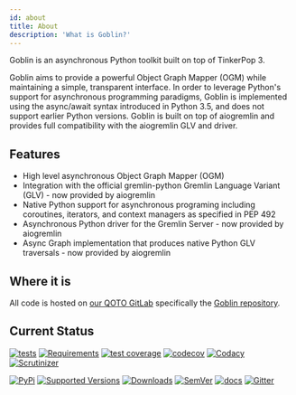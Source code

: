 ```yaml
---
id: about
title: About
description: 'What is Goblin?'
---
```


Goblin is an asynchronous Python toolkit built on top of TinkerPop 3.

Goblin aims to provide a powerful Object Graph Mapper (OGM) while maintaining a simple, transparent interface. In order to leverage Python's support for asynchronous programming paradigms, Goblin is implemented using the async/await syntax introduced in Python 3.5, and does not support earlier Python versions. Goblin is built on top of aiogremlin and provides full compatibility with the aiogremlin GLV and driver.

## Features

* High level asynchronous Object Graph Mapper (OGM)
* Integration with the official gremlin-python Gremlin Language Variant (GLV) - now provided by aiogremlin
* Native Python support for asynchronous programing including coroutines, iterators, and context managers as specified in PEP 492
* Asynchronous Python driver for the Gremlin Server - now provided by aiogremlin
* Async Graph implementation that produces native Python GLV traversals - now provided by aiogremlin

## Where it is

All code is hosted on [our QOTO GitLab](https://git.qoto.org/goblin-ogm) specifically the [Goblin repository](https://git.qoto.org/goblin-ogm/goblin).

## Current Status

[![tests](http://git.qoto.org/goblin-ogm/goblin/badges/master/pipeline.svg)](http://git.qoto.org/goblin-ogm/goblin/commits/master)
[![Requirements](https://requires.io/github/goblin-ogm/goblin/requirements.svg?branch=master)](https://requires.io/github/goblin-ogm/goblin/requirements/?branch=master)
[![test coverage](http://git.qoto.org/goblin-ogm/goblin/badges/master/coverage.svg)](http://git.qoto.org/goblin-ogm/goblin/commits/master)
[![codecov](https://codecov.io/gh/goblin-ogm/goblin/branch/master/graph/badge.svg)](https://codecov.io/gh/goblin-ogm/goblin)
[![Codacy](https://api.codacy.com/project/badge/Grade/7d7e40a92482485c851e303cfbf5eb39)](https://www.codacy.com/gh/goblin-ogm/goblin)
[![Scrutinizer](https://img.shields.io/scrutinizer/quality/g/goblin-ogm/goblin/master.svg?style=flat)](https://scrutinizer-ci.com/g/goblin-ogm/goblin)

[![PyPi](https://img.shields.io/pypi/v/goblin.svg?style=flat)](https://pypi.python.org/pypi/goblin)
[![Supported Versions](https://img.shields.io/pypi/pyversions/goblin.svg?style=flat)](https://pypi.python.org/pypi/goblin)
[![Downloads](https://img.shields.io/pypi/dm/goblin.svg?style=flat)](https://pypi.python.org/pypi/goblin)
[![SemVer](https://img.shields.io/badge/SemVer-v2.0.0-green)](https://semver.org/spec/v2.0.0.html)
[![docs](https://readthedocs.org/projects/goblin/badge/?version=latest)](https://goblin.readthedocs.io/en/latest/)
[![Gitter](https://badges.gitter.im/goblin-ogm/goblin.svg)](https://gitter.im/goblin-ogm/goblin)
